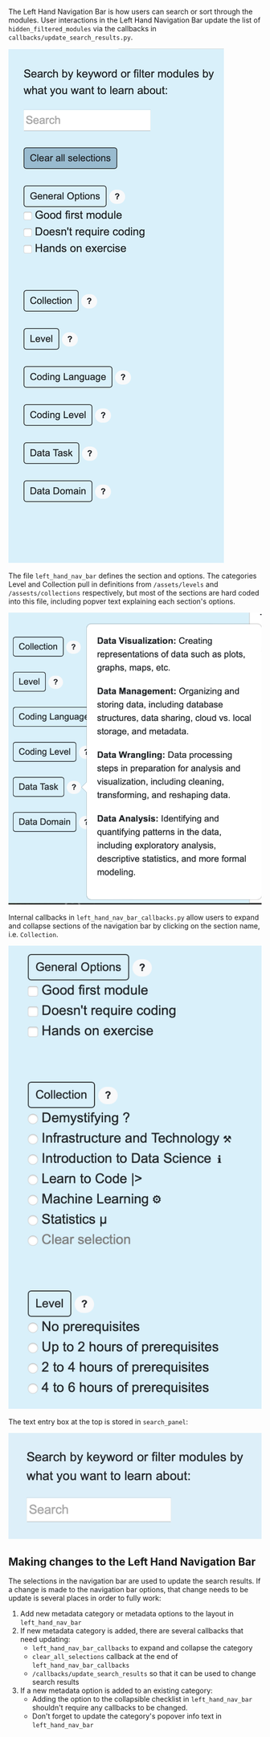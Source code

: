The Left Hand Navigation Bar is how users can search or sort through the modules. User interactions in the Left Hand Navigation Bar update the list of `hidden_filtered_modules` via the callbacks in `callbacks/update_search_results.py`.

![Left Hand Navigation Bar in default state.](/media/Left_Nav_Bar_Closed.png)

The file `left_hand_nav_bar` defines the section and options. The categories Level and Collection pull in definitions from `/assets/levels` and `/assests/collections` respectively, but most of the sections are hard coded into this file, including popver text explaining each section's options.

![Information about the Data Task category is available via a popover from the question mark to the right of the Data Task button.](/media/Left_Nav_Bar_Info_Popover.png)


Internal callbacks in `left_hand_nav_bar_callbacks.py` allow users to expand and collapse sections of the navigation bar by clicking on the section name, i.e. `Collection`.

![Left Hand Navigation Bar with Collection and Level sections expanded.](/media/Left_Nav_Bar_Exapnd.png)

The text entry box at the top is stored in `search_panel`:

![Search bar at the top of the Left Hand Navigation Bar.](/media/Left_Nav_Bar_Search.png)

## Making changes to the Left Hand Navigation Bar

The selections in the navigation bar are used to update the search results. If a change is made to the navigation bar options, that change needs to be update is several places in order to fully work:

1. Add new metadata category or metadata options to the layout in `left_hand_nav_bar`
2.  If new metadata category is added, there are several callbacks that need updating:
    - `left_hand_nav_bar_callbacks` to expand and collapse the category
    - `clear_all_selections` callback at the end of `left_hand_nav_bar_callbacks`
    - `/callbacks/update_search_results` so that it can be used to change search results
3. If a new metadata option is added to an existing category:
    - Adding the option to the collapsible checklist in `left_hand_nav_bar` shouldn't require any callbacks to be changed.
    - Don't forget to update the category's popover info text in `left_hand_nav_bar`
